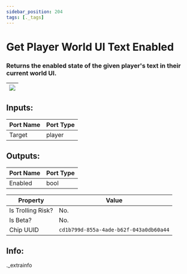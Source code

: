 ```yaml
---
sidebar_position: 204
tags: [._tags]
---
```


# Get Player World UI Text Enabled


### Returns the enabled state of the given player's text in their current world UI.

| ![](https://images-ext-2.discordapp.net/external/MPmIaQzlEPmgGWlgi-WxBBXt0Bjv_zWPkg1y1f_sy3s/https/www.recroomcircuits.com/image/circuit/absolute-value?width=206&height=108) |
|-----|

## Inputs:
| Port Name | Port Type |
|-----------|-----------|
| Target | player |

## Outputs:
| Port Name | Port Type |
|-----------|-----------|
| Enabled | bool | 

| Property  | Value |
|-------------------|-----------|
| Is Trolling Risk? | No. |
| Is Beta? | No. |
| Chip UUID | `cd1b799d-855a-4ade-b62f-043a0db60a44` |

## Info:
._extrainfo